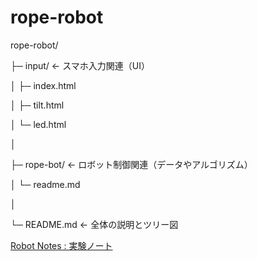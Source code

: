 # rope-robot
rope-robot/

├─ input/        ← スマホ入力関連（UI）

│   ├─ index.html

│   ├─ tilt.html

│   └─ led.html

│

├─ rope-bot/     ← ロボット制御関連（データやアルゴリズム）

│   └─ readme.md

│

└─ README.md     ← 全体の説明とツリー図
 
[Robot Notes : 実験ノート](https://utakik.github.io/robot-notes/)
